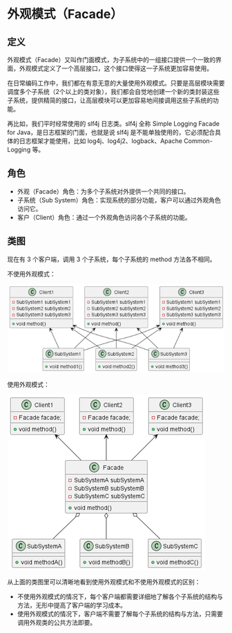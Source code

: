 # 外观模式（Facade）

## 定义

外观模式（Facade）又叫作门面模式，为子系统中的一组接口提供一个一致的界面，外观模式定义了一个高层接口，这个接口使得这一子系统更加容易使用。

在日常编码工作中，我们都在有意无意的大量使用外观模式。只要是高层模块需要调度多个子系统（2个以上的类对象），我们都会自觉地创建一个新的类封装这些子系统，提供精简的接口，让高层模块可以更加容易地间接调用这些子系统的功能。

再比如，我们平时经常使用的 slf4j 日志类。slf4j 全称 Simple Logging Facade for Java，是日志框架的门面，也就是说 slf4j 是不能单独使用的，它必须配合具体的日志框架才能使用，比如 log4j、log4j2、logback、Apache Common-Logging 等。

## 角色

- 外观（Facade）角色：为多个子系统对外提供一个共同的接口。
- 子系统（Sub System）角色：实现系统的部分功能，客户可以通过外观角色访问它。
- 客户（Client）角色：通过一个外观角色访问各个子系统的功能。

## 类图

现在有 3 个客户端，调用 3 个子系统，每个子系统的 method 方法各不相同。

不使用外观模式：

![外观模式（Facade）](src/main/resources/static/diagram.png '外观模式（Facade）')

使用外观模式：

![外观模式（Facade）](src/main/resources/static/diagram-facade.png '外观模式（Facade）')

从上面的类图里可以清晰地看到使用外观模式和不使用外观模式的区别：

- 不使用外观模式的情况下，每个客户端都需要详细地了解各个子系统的结构与方法，无形中提高了客户端的学习成本。
- 使用外观模式的情况下，客户端不需要了解每个子系统的结构与方法，只需要调用外观类的公共方法即要。